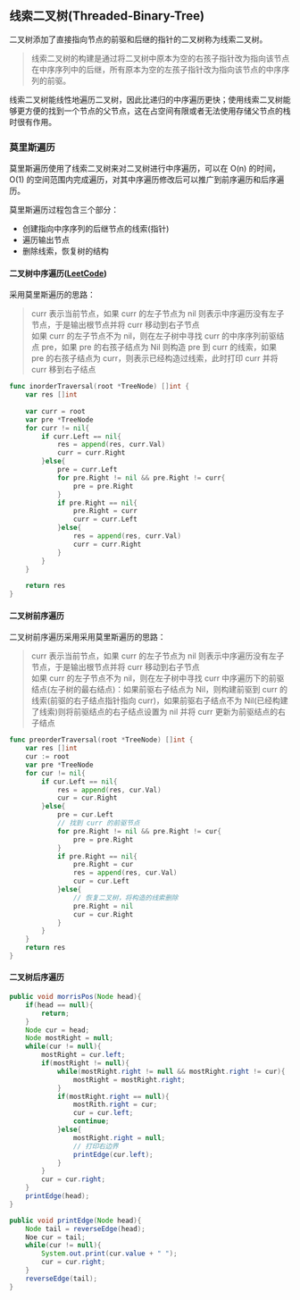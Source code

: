 ## 线索二叉树(Threaded-Binary-Tree)
二叉树添加了直接指向节点的前驱和后继的指针的二叉树称为线索二叉树。
> 线索二叉树的构建是通过将二叉树中原本为空的右孩子指针改为指向该节点在中序序列中的后继，所有原本为空的左孩子指针改为指向该节点的中序序列的前驱。

线索二叉树能线性地遍历二叉树，因此比递归的中序遍历更快；使用线索二叉树能够更方便的找到一个节点的父节点，这在占空间有限或者无法使用存储父节点的栈时很有作用。

### 莫里斯遍历
莫里斯遍历使用了线索二叉树来对二叉树进行中序遍历，可以在 O(n) 的时间，O(1) 的空间范围内完成遍历，对其中序遍历修改后可以推广到前序遍历和后序遍历。

莫里斯遍历过程包含三个部分：
- 创建指向中序序列的后继节点的线索(指针)
- 遍历输出节点
- 删除线索，恢复树的结构

#### 二叉树中序遍历([LeetCode](https://leetcode-cn.com/problems/binary-tree-inorder-traversal/))
采用莫里斯遍历的思路：
> curr 表示当前节点，如果 curr 的左子节点为 nil 则表示中序遍历没有左子节点，于是输出根节点并将 curr 移动到右子节点<br>
> 如果 curr 的左子节点不为 nil，则在左子树中寻找 curr 的中序序列前驱结点 pre，如果 pre 的右孩子结点为 Nil 则构造 pre 到 curr 的线索，如果 pre 的右孩子结点为 curr，则表示已经构造过线索，此时打印 curr 并将 curr 移到右子结点
```go
func inorderTraversal(root *TreeNode) []int {
    var res []int
    
    var curr = root
    var pre *TreeNode
    for curr != nil{
        if curr.Left == nil{
            res = append(res, curr.Val)
            curr = curr.Right
        }else{
            pre = curr.Left
            for pre.Right != nil && pre.Right != curr{
                pre = pre.Right
            }
			if pre.Right == nil{
			    pre.Right = curr
				curr = curr.Left
			}else{
			    res = append(res, curr.Val)
			    curr = curr.Right
			}
        }
    }
    
    return res
}
```

#### 二叉树前序遍历
二叉树前序遍历采用采用莫里斯遍历的思路：
> curr 表示当前节点，如果 curr 的左子节点为 nil 则表示中序遍历没有左子节点，于是输出根节点并将 curr 移动到右子节点<br>
> 如果 curr 的左子节点不为 nil，则在左子树中寻找 curr 中序遍历下的前驱结点(左子树的最右结点)：如果前驱右子结点为 Nil，则构建前驱到 curr 的线索(前驱的右子结点指针指向 curr)，如果前驱右子结点不为 Nil(已经构建了线索)则将前驱结点的右子结点设置为 nil 并将 curr 更新为前驱结点的右子结点
```go
func preorderTraversal(root *TreeNode) []int {
    var res []int
    cur := root
    var pre *TreeNode
    for cur != nil{
        if cur.Left == nil{
            res = append(res, cur.Val)
            cur = cur.Right
        }else{
            pre = cur.Left
            // 找到 curr 的前驱节点
            for pre.Right != nil && pre.Right != cur{
                pre = pre.Right
            }
            if pre.Right == nil{
                pre.Right = cur
                res = append(res, cur.Val)
                cur = cur.Left
            }else{
                // 恢复二叉树，将构造的线索删除
                pre.Right = nil
                cur = cur.Right
            }
        }
    }
    return res
}
```
#### 二叉树后序遍历
```java
public void morrisPos(Node head){
    if(head == null){
        return;
    }
    Node cur = head;
    Node mostRight = null;
    while(cur != null){
        mostRight = cur.left;
        if(mostRight != null){
            while(mostRight.right != null && mostRight.right != cur){
                mostRight = mostRight.right;
            }
            if(mostRight.right == null){
                mostRith.right = cur;
                cur = cur.left;
                continue;
            }else{
                mostRight.right = null;
                // 打印右边界
                printEdge(cur.left);
            }
        }
        cur = cur.right;
    }
    printEdge(head);
}

public void printEdge(Node head){
    Node tail = reverseEdge(head);
    Noe cur = tail;
    while(cur != null){
        System.out.print(cur.value + " ");
        cur = cur.right;
    }
    reverseEdge(tail);
}
```